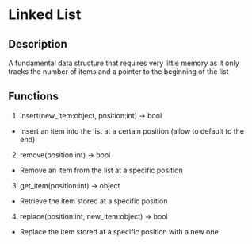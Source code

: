 # Linked List
## Description
A fundamental data structure that requires very little memory as it only tracks the number of items and a pointer to the beginning of the list

## Functions
1) insert(new_item:object, position:int) -> bool
- Insert an item into the list at a certain position (allow to default to the end)

2) remove(position:int) -> bool
- Remove an item from the list at a specific position

3) get_item(position:int) -> object
- Retrieve the item stored at a specific position

4) replace(position:int, new_item:object) -> bool
- Replace the item stored at a specific position with a new one
